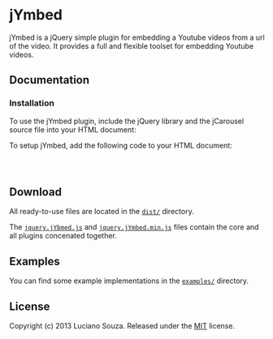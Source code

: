 jYmbed
======

jYmbed is a jQuery simple plugin for embedding a Youtube videos from a url of the video.
It provides a full and flexible toolset for embedding Youtube videos.

Documentation
-------------

### Installation

To use the jYmbed plugin, include the jQuery library and the jCarousel source file into your HTML document:

<script type="text/javascript" src="/path/libs/jquery-1.10.2.min.js"></script>
<script type="text/javascript" src="/path/dist/jquery.jYmbed.js"></script>

To setup jYmbed, add the following code to your HTML document:

<code>
<script>
	$(document).ready(function(){
		$(".youtube").jYmbed();
	});
</script>
</code>

Download
--------

All ready-to-use files are located in the [`dist/`](dist/) directory.

The [`jquery.jYbmed.js`](dist/jquery.jYmbed.js?raw=1) and
[`jquery.jYmbed.min.js`](dist/jquery.jYmbed.min.js?raw=1) files contain
the core and all plugins concenated together.

Examples
--------

You can find some example implementations in the [`examples/`](examples/)
directory.

License
-------

Copyright (c) 2013 Luciano Souza.
Released under the [MIT](LICENSE?raw=1) license.
